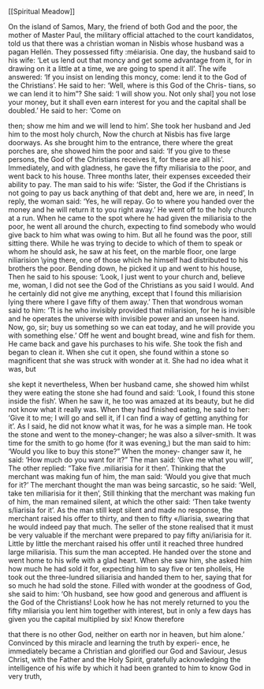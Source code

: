 [[Spiritual Meadow]]
 
On the island of Samos, Mary, the friend of both God and the poor, the mother of Master Paul, the military official attached to the court kandidatos, told us that there was a christian woman in Nisbis whose husband was a pagan Hellén. They possessed fifty :méiarisia. One day, the husband said to his wife: ‘Let us lend out that moncy and get some advantage from it, for in drawing on it a little at a time, we are going to spend it all’. The wife answered: ‘If you insist on lending this moncy, come: lend it to the God of the Christians’. He said to her: ‘Well, where is this God of the Chris- tians, so we can lend it to him”? She said: ‘I will show you. Not only shal] you not lose your money, but it shall even earn interest for you and the capital shall be doubled.’ He said to her: ‘Come on  
 
then; show me him and we will lend to him’. She took her husband and Jed him to the most holy church, Now the church at Nisbis has five large doorways. As she brought him to the entrance, there where the great porches are, she showed him the poor and said: ‘If you give to these persons, the God of the Christians receives it, for these are all his’. Immediately, and with gladness, he gave the fifty miliarisia to the poor, and went back to his house. Three months later, their expenses exceeded their ability to pay. The man said to his wife: ‘Sister, the God if the Christians is not going to pay us back anything of that debt and, here we are, in need’, In reply, the woman said: ‘Yes, he will repay. Go to where you handed over the money and he will return it to you right away.’ He went off to the holy church at a run. When he came to the spot where he had given the miliarisia to the poor, he went all around the church, expecting to find somebody who would give back to him what was owing to him. But all he found was the poor, still sitting there. While he was trying to decide to which of them to speak or whom he should ask, he saw at his feet, on the marble floor, one large niliarision \ying there, one of those which he himself had distributed to his brothers the poor. Bending down, he picked it up and went to his house, Then he said to his spouse: ‘Look, I just went to your church and, believe me, woman, I did not see the God of the Christians as you said I would. And he certainly did not give me anything, except that I found this miliarision lying there where I gave fifty of them away.’ Then that wondrous woman said to him: ‘Tt is he who invisibly provided that miliarision, for he is invisible and he operates the universe with invisible power and an unseen hand. Now, go, sir; buy us something so we can eat today, and he will provide you with something else.’ Off he went and bought bread, wine and fish for them. He came back and gave his purchases to his wife. She took the fish and began to clean it. When she cut it open, she found within a stone so magnificent that she was struck with wonder at it. She had no idea what it was, but  
 
she kept it nevertheless, When ber husband came, she showed him whilst they were eating the stone she had found and said: ‘Look, I found this stone inside the fish’. When he saw it, he too was amazed at its beauty, but he did not know what it really was. When they had finished eating, he said to her: ‘Give it to me; I will go and sell it, if I can find a way of getting anything for it’. As I said, he did not know what it was, for he was a simple man. He took the stone and went to the money-changer; he was also a silver-smith. It was time for the smith to go home (for it was evening,) but the man said to him: ‘Would you like to buy this stone?” When the money- changer saw it, he said: ‘How much do you want for it?” The man said: ‘Give me what you will’, The other replied: “Take five .miliarisia for it then’. Thinking that the merchant was making fun of him, the man said: ‘Would you give that much for it?’ The merchant thought the man was being sarcastic, so he said: ‘Well, take ten miliarisia for it then’, Still thinking that the merchant was making fun of him, the man remained silent, at which the other said: ‘Then take twenty s/liarisia for it’. As the man still kept silent and made no response, the merchant raised his offer to thirty, and then to fifty «/liarisia, swearing that he would indeed pay that much. The seller of the stone realised that it must be very valuable if the merchant were prepared to pay fifty ani/iarisia for it. Little by little the merchant raised his offer until it reached three hundred large miliarisia. This sum the man accepted. He handed over the stone and went home to his wife with a glad heart. When she saw him, she asked him how much he had sold it for, expecting him to say five or ten pholleis, He took out the three-lundred siliarisia and handed them to her, saying that for so much he had sold the stone. Filled with wonder at the goodness of God, she said to him: ‘Oh husband, see how good and generous and affluent is the God of the Christians! Look how he has not merely returned to you the fifty mliarisia you lent him together with interest, but in only a few days has given you the capital multiplied by six! Know therefore  
 
that there is no other God, neither on earth nor in heaven, but him alone.’ Convinced by this miracle and learning the truth by experi- ence, he immediately became a Christian and glorified our God and Saviour, Jesus Christ, with the Father and the Holy Spirit, gratefully acknowledging the intelligence of his wife by which it had been granted to him to know God in very truth,
